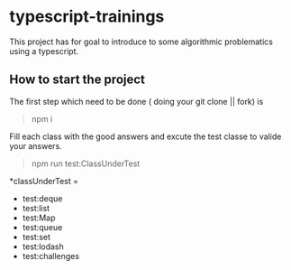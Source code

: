 # typescript-trainings

This project has for goal to introduce to some algorithmic problematics using a typescript.


## How to start the project

The first step which need to be done ( doing your git clone || fork) is
> npm i

Fill each class with the good answers and excute the test classe to valide your answers.

> npm run test:ClassUnderTest

*classUnderTest =

* test:deque
* test:list    
* test:Map
* test:queue
* test:set
* test:lodash
* test:challenges


